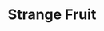 ---
index: 1
layout: default
title: Strange Fruit
event: Release of Strange Fruit
artist: Billie Holiday
genre: Blues, Jazz
writer: Abel Meeropol
producer: Milt Gabler
album: Single 
label: Commodore
country: USA
language: English
duration: '3:02'
released: 1939
video: https://www.youtube.com/embed/-DGY9HvChXk
description: | 
   Holiday was reluctant to sing and perform the song when it was initially brought to her. The song was out of character to what she would initially sing, as the lyrics were about the lynching of black Americans happening at the time in the southern states of America. However, despite this, it turned out to be one of her most renowned songs which reached number 16 on the charts.
award1: Grammy Hall of Fame, 1978
award2: Song of the Century Times Magazine, 1999
award3: Sold over 1 million copies worldwide
award4: Strange Fruit was selected for preservation in the National Recording Registry by the Library of Congress as being "culturally, historically or aesthetically significant", 2002
versions: | 
    Abel Meeropol (1939), </br>
    UB40 (1980) </br>
    Diana Ross (1972) </br>
    Sting (1986)
more-versions: https://secondhandsongs.com/work/18135/versions
source1: O'Dell, C., 2002, “Strange Fruit”—Billie Holiday (1939), <em> National Library of Congress </em>
source1-url: https://www.loc.gov/static/programs/national-recording-preservation-board/documents/StrangeFruit.pdf 
source2: "Stone, C., 2004 , Blood at the Root: “Strange Fruit” as Historical Document and Pedagogical Tool, <em> OAH Magazine of History </em>, Vol 10, Issue 2."
source2-url: https://academic.oup.com/maghis/article-abstract/18/2/54/953029?redirectedFrom=fulltext 
source3: "Carvalho, J. M., 2013. “Strange Fruit”: Music between Violence and Death. The Journal of Aesthetics and Art Criticism, 71(1), 111–119. "
source3-url: https://www.jstor.org/stable/pdf/23597541.pdf?refreqid=excelsior%3Ab2f5597b9ce33f782d33e0a37fe95599



---
